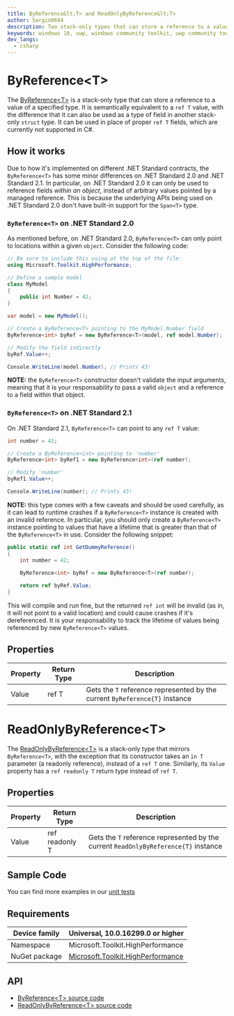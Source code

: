 ```yaml
---
title: ByReference&lt;T> and ReadOnlyByReference&lt;T>
author: Sergio0694
description: Two stack-only types that can store a reference to a value of a specified type
keywords: windows 10, uwp, windows community toolkit, uwp community toolkit, uwp toolkit, parallel, high performance, net core, net standard
dev_langs:
  - csharp
---
```


# ByReference&lt;T>

The [ByReference&lt;T>](https://docs.microsoft.com/dotnet/api/microsoft.toolkit.highperformance.byreference-1) is a stack-only type that can store a reference to a value of a specified type. It is semantically equivalent to a `ref T` value, with the difference that it can also be used as a type of field in another stack-only `struct` type. It can be used in place of proper `ref T` fields, which are currently not supported in C#.

## How it works

Due to how it's implemented on different .NET Standard contracts, the `ByReference<T>` has some minor differences on .NET Standard 2.0 and .NET Standard 2.1. In particular, on .NET Standard 2.0 it can only be used to reference fields _within an object_, instead of arbitrary values pointed by a managed reference. This is because the underlying APIs being used on .NET Standard 2.0 don't have built-in support for the `Span<T>` type.

### `ByReference<T>` on .NET Standard 2.0

As mentioned before, on .NET Standard 2.0, `ByReference<T>` can only point to locations within a given `object`. Consider the following code:

```csharp
// Be sure to include this using at the top of the file:
using Microsoft.Toolkit.HighPerformance;

// Define a sample model
class MyModel
{
    public int Number = 42;
}

var model = new MyModel();

// Create a ByReference<T> pointing to the MyModel.Number field
ByReference<int> byRef = new ByReference<T>(model, ref model.Number);

// Modify the field indirectly
byRef.Value++;

Console.WriteLine(model.Number); // Prints 43!
```

**NOTE:** the `ByReference<T>` constructor doesn't validate the input arguments, meaning that it is your responsability to pass a valid `object` and a reference to a field within that object.

### `ByReference<T>` on .NET Standard 2.1

On .NET Standard 2.1, `ByReference<T>` can point to any `ref T` value:

```csharp
int number = 42;

// Create a ByReference<int> pointing to 'number'
ByReference<int> byRef1 = new ByReference<int>(ref number);

// Modify 'number'
byRef1.Value++;

Console.WriteLine(number); // Prints 43!
```

**NOTE:** this type comes with a few caveats and should be used carefully, as it can lead to runtime crashes if a `ByReference<T>` instance is created with an invalid reference. In particular, you should only create a `ByReference<T>` instance pointing to values that have a lifetime that is greater than that of the `ByReference<T>` in use. Consider the following snippet:

```csharp
public static ref int GetDummyReference()
{
    int number = 42;

    ByReference<int> byRef = new ByReference<T>(ref number);
        
    return ref byRef.Value;        
}
```

This will compile and run fine, but the returned `ref int` will be invalid (as in, it will not point to a valid location) and could cause crashes if it's dereferenced. It is your responsability to track the lifetime of values being referenced by new `ByReference<T>` values.

## Properties

| Property | Return Type | Description |
| -- | -- | -- |
| Value | ref T | Gets the `T` reference represented by the current `ByReference{T}` instance |

# ReadOnlyByReference&lt;T>

The [ReadOnlyByReference&lt;T>](https://docs.microsoft.com/dotnet/api/microsoft.toolkit.highperformance.readonlybyreference-1) is a stack-only type that mirrors `ByReference<T>`, with the exception that its constructor takes an `in T` parameter (a readonly reference), instead of a `ref T` one. Similarly, its `Value` property has a `ref readonly T` return type instead of `ref T`. 

## Properties

| Property | Return Type | Description |
| -- | -- | -- |
| Value | ref readonly T | Gets the `T` reference represented by the current `ReadOnlyByReference{T}` instance |

## Sample Code

You can find more examples in our [unit tests](https://github.com/Microsoft/WindowsCommunityToolkit//blob/master/UnitTests/UnitTests.HighPerformance.Shared)

## Requirements

| Device family | Universal, 10.0.16299.0 or higher |
| --- | --- |
| Namespace | Microsoft.Toolkit.HighPerformance |
| NuGet package | [Microsoft.Toolkit.HighPerformance](https://www.nuget.org/packages/Microsoft.Toolkit.HighPerformance/) |

## API

* [ByReference&lt;T> source code](https://github.com/Microsoft/WindowsCommunityToolkit//blob/master/Microsoft.Toolkit.HighPerformance)
* [ReadOnlyByReference&lt;T> source code](https://github.com/Microsoft/WindowsCommunityToolkit//blob/master/Microsoft.Toolkit.HighPerformance)
